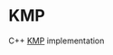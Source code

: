 # KMP
C++ <a href = "https://en.wikipedia.org/wiki/Knuth%E2%80%93Morris%E2%80%93Pratt_algorithm">KMP</a> implementation
